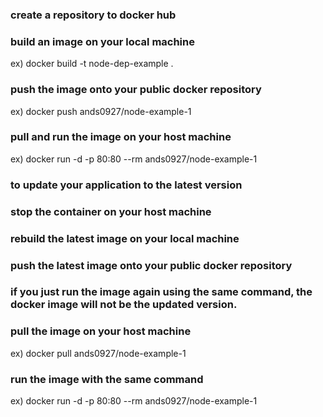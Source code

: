 ### create a repository to docker hub

### build an image on your local machine 
ex) docker build -t node-dep-example .

### push the image onto your public docker repository
ex) docker push ands0927/node-example-1

### pull and run the image on your host machine
ex) docker run -d -p 80:80 --rm ands0927/node-example-1


### to update your application to the latest version

### stop the container on your host machine

### rebuild the latest image on your local machine

### push the latest image onto your public docker repository

### if you just run the image again using the same command, the docker image will not be the updated version.

### pull the image on your host machine
ex) docker pull ands0927/node-example-1

### run the image with the same command
ex) docker run -d -p 80:80 --rm ands0927/node-example-1
